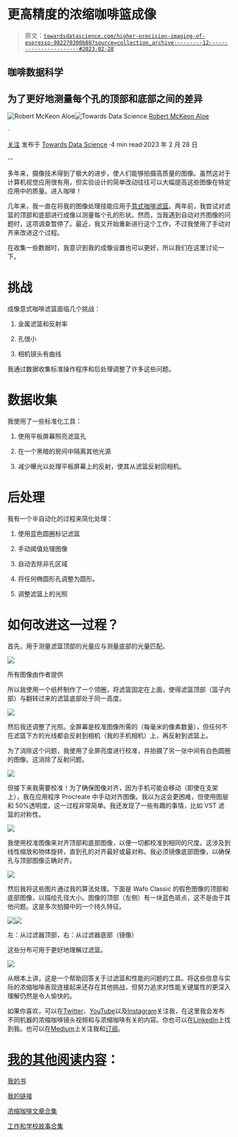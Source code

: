 # 更高精度的浓缩咖啡篮成像

> 原文：[`towardsdatascience.com/higher-precision-imaging-of-espresso-982270300b80?source=collection_archive---------12-----------------------#2023-02-28`](https://towardsdatascience.com/higher-precision-imaging-of-espresso-982270300b80?source=collection_archive---------12-----------------------#2023-02-28)

## 咖啡数据科学

## 为了更好地测量每个孔的顶部和底部之间的差异

[](https://rmckeon.medium.com/?source=post_page-----982270300b80--------------------------------)![Robert McKeon Aloe](https://rmckeon.medium.com/?source=post_page-----982270300b80--------------------------------)[](https://towardsdatascience.com/?source=post_page-----982270300b80--------------------------------)![Towards Data Science](https://towardsdatascience.com/?source=post_page-----982270300b80--------------------------------) [Robert McKeon Aloe](https://rmckeon.medium.com/?source=post_page-----982270300b80--------------------------------)

·

[关注](https://medium.com/m/signin?actionUrl=https%3A%2F%2Fmedium.com%2F_%2Fsubscribe%2Fuser%2Fae592466d35f&operation=register&redirect=https%3A%2F%2Ftowardsdatascience.com%2Fhigher-precision-imaging-of-espresso-982270300b80&user=Robert+McKeon+Aloe&userId=ae592466d35f&source=post_page-ae592466d35f----982270300b80---------------------post_header-----------) 发布于 [Towards Data Science](https://towardsdatascience.com/?source=post_page-----982270300b80--------------------------------) ·4 min read·2023 年 2 月 28 日[](https://medium.com/m/signin?actionUrl=https%3A%2F%2Fmedium.com%2F_%2Fvote%2Ftowards-data-science%2F982270300b80&operation=register&redirect=https%3A%2F%2Ftowardsdatascience.com%2Fhigher-precision-imaging-of-espresso-982270300b80&user=Robert+McKeon+Aloe&userId=ae592466d35f&source=-----982270300b80---------------------clap_footer-----------)

--

[](https://medium.com/m/signin?actionUrl=https%3A%2F%2Fmedium.com%2F_%2Fbookmark%2Fp%2F982270300b80&operation=register&redirect=https%3A%2F%2Ftowardsdatascience.com%2Fhigher-precision-imaging-of-espresso-982270300b80&source=-----982270300b80---------------------bookmark_footer-----------)

多年来，摄像技术得到了极大的进步，使人们能够拍摄高质量的图像。虽然这对于计算机视觉应用很有用，但实验设计的简单改动往往可以大幅提高这些图像在特定应用中的质量。进入咖啡！

几年来，我一直在将我的图像处理技能应用于[意式咖啡滤篮](https://rmckeon.medium.com/espresso-baskets-and-related-topics-splash-page-ff10f690a738)。两年前，我尝试对滤篮的顶部和底部进行成像以测量每个孔的形状。然而，当我遇到自动对齐图像的问题时，这项调查暂停了。最近，我又开始重新进行这个工作，不过我使用了手动对齐来改进这个过程。

在收集一些数据时，我意识到我的成像设置也可以更好，所以我们在这里讨论一下。

# 挑战

成像意式咖啡滤篮面临几个挑战：

1.  金属滤篮和反射率

1.  孔很小

1.  相机镜头有曲线

我通过数据收集标准操作程序和后处理调整了许多这些问题。

# **数据收集**

我使用了一些标准化工具：

1.  使用平板屏幕照亮滤篮孔

1.  在一个黑暗的房间中隔离其他光源

1.  减少曝光以处理平板屏幕上的反射，使其从滤篮反射回相机。

# **后处理**

我有一个半自动化的过程来简化处理：

1.  使用蓝色圆圈标记滤篮

1.  手动阈值处理图像

1.  自动去除非孔区域

1.  将任何椭圆形孔调整为圆形。

1.  调整滤篮上的光照

# 如何改进这一过程？

首先，用于测量滤篮顶部的光量应与测量底部的光量匹配。

![](img/e80ca11b5181c23617acf88c457943c5.png)

所有图像由作者提供

所以我使用一个纸杯制作了一个领圈，将滤篮固定在上面，使得滤篮顶部（篮子内部）与翻转过来的滤篮底部处于同一高度。

![](img/91df198819c7223701afb755841f3398.png)

然后我还调整了光照。全屏幕是校准图像所需的（每毫米的像素数量），但任何不在滤篮下方的光线都会反射到相机（我的手机相机）上，再反射到滤篮上。

为了消除这个问题，我使用了全屏亮度进行校准，并拍摄了另一张中间有白色圆圈的图像。这消除了反射问题。

![](img/345baacfecad403ba4dd5421757809f3.png)

但接下来我需要校准！为了确保图像对齐，因为手机可能会移动（即使在支架上），我在应用程序 Procreate 中手动对齐图像。我以为这会更困难，但使用图层和 50%透明度，这一过程非常简单。我还发现了一些有趣的事情，比如 VST 滤篮的对称性。

![](img/5dcf039bacfd2bcb8a857e8d521b841f.png)

我使用校准图像来对齐顶部和底部图像，以便一切都校准到相同的尺度。这涉及到线性缩放和物体旋转，直到孔的对齐最好或最对称。我必须镜像底部图像，以确保孔与顶部图像正确对齐。

![](img/4d939f6d6e4b7d941851c8f988f6511a.png)

然后我将这些图片通过我的算法处理。下面是 Wafo Classic 的假色图像的顶部和底部图像，以描绘孔径大小。图像的顶部（左侧）有一块蓝色斑点，这不是由于其他问题。这是多次拍摄中的一个持久特征。

![](img/09608664743c6b15e6c1758a401f50b7.png)![](img/e46fdd99356855c0b167e163b0cdcb32.png)

左：从过滤器顶部，右：从过滤器底部（镜像）

这些分布可用于更好地理解过滤篮。

![](img/6e288cf3dfd54abe2cd60566bfb131a4.png)

从根本上讲，这是一个帮助回答关于过滤篮和性能的问题的工具。将这些信息与实际的浓缩咖啡表现连接起来还存在其他挑战，但努力追求对性能关键属性的更深入理解仍然是令人愉快的。

如果你喜欢，可以在[Twitter](https://mobile.twitter.com/espressofun)、[YouTube](https://m.youtube.com/channel/UClgcmAtBMTmVVGANjtntXTw)以及[Instagram](https://www.instagram.com/espressofun/)关注我，在这里我会发布不同机器的浓缩咖啡镜头视频和与浓缩咖啡有关的内容。你也可以在[LinkedIn](https://www.linkedin.com/in/dr-robert-mckeon-aloe-01581595)上找到我。也可以在[Medium](https://towardsdatascience.com/@rmckeon/follow)上关注我和[订阅](https://rmckeon.medium.com/subscribe)。

# [我的其他阅读内容](https://rmckeon.medium.com/story-collection-splash-page-e15025710347)：

[我的书](https://www.kickstarter.com/projects/espressofun/engineering-better-espresso-data-driven-coffee)

[我的链接](https://rmckeon.medium.com/my-links-5de9eb69c26b)

[浓缩咖啡文章合集](https://rmckeon.medium.com/a-collection-of-espresso-articles-de8a3abf9917?postPublishedType=repub)

[工作和学校故事合集](https://rmckeon.medium.com/a-collection-of-work-and-school-stories-6b7ca5a58318)
